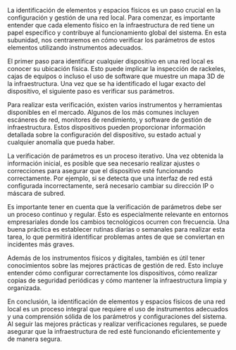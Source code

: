 La identificación de elementos y espacios físicos es un paso crucial en la configuración y gestión de una red local. Para comenzar, es importante entender que cada elemento físico en la infraestructura de red tiene un papel específico y contribuye al funcionamiento global del sistema. En esta subunidad, nos centraremos en cómo verificar los parámetros de estos elementos utilizando instrumentos adecuados.

El primer paso para identificar cualquier dispositivo en una red local es conocer su ubicación física. Esto puede implicar la inspección de rackeles, cajas de equipos o incluso el uso de software que muestre un mapa 3D de la infraestructura. Una vez que se ha identificado el lugar exacto del dispositivo, el siguiente paso es verificar sus parámetros.

Para realizar esta verificación, existen varios instrumentos y herramientas disponibles en el mercado. Algunos de los más comunes incluyen escáneres de red, monitores de rendimiento, y software de gestión de infraestructura. Estos dispositivos pueden proporcionar información detallada sobre la configuración del dispositivo, su estado actual y cualquier anomalía que pueda haber.

La verificación de parámetros es un proceso iterativo. Una vez obtenida la información inicial, es posible que sea necesario realizar ajustes o correcciones para asegurar que el dispositivo esté funcionando correctamente. Por ejemplo, si se detecta que una interfaz de red está configurada incorrectamente, será necesario cambiar su dirección IP o máscara de subred.

Es importante tener en cuenta que la verificación de parámetros debe ser un proceso continuo y regular. Esto es especialmente relevante en entornos empresariales donde los cambios tecnológicos ocurren con frecuencia. Una buena práctica es establecer rutinas diarias o semanales para realizar esta tarea, lo que permitirá identificar problemas antes de que se conviertan en incidentes más graves.

Además de los instrumentos físicos y digitales, también es útil tener conocimientos sobre las mejores prácticas de gestión de red. Esto incluye entender cómo configurar correctamente los dispositivos, cómo realizar copias de seguridad periódicas y cómo mantener la infraestructura limpia y organizada.

En conclusión, la identificación de elementos y espacios físicos de una red local es un proceso integral que requiere el uso de instrumentos adecuados y una comprensión sólida de los parámetros y configuraciones del sistema. Al seguir las mejores prácticas y realizar verificaciones regulares, se puede asegurar que la infraestructura de red esté funcionando eficientemente y de manera segura.

